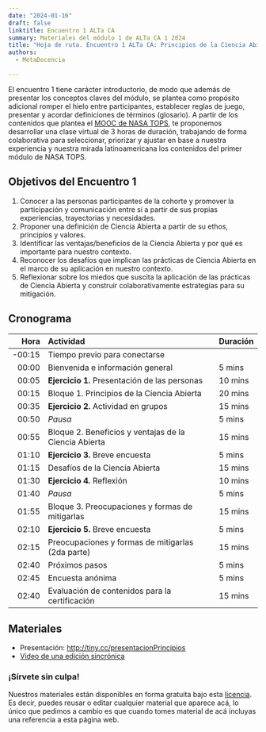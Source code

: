 ```yaml
---
date: "2024-01-16"
draft: false
linktitle: Encuentro 1 ALTa CA
summary: Materiales del módulo 1 de ALTa CA 1 2024 
title: "Hoja de ruta. Encuentro 1 ALTa CA: Principios de la Ciencia Abierta"
authors:
  - MetaDocencia

---
```


El encuentro 1 tiene carácter introductorio, de modo que además de presentar los conceptos claves del módulo, se plantea como propósito adicional romper el hielo entre participantes, establecer reglas de juego, presentar y acordar definiciones de términos (glosario).
A partir de los contenidos que plantea el [MOOC de NASA TOPS](https://github.com/nasa/Transform-to-Open-Science/tree/open-science-101), te proponemos desarrollar una clase virtual de 3 horas de duración, trabajando de forma colaborativa para seleccionar, priorizar y ajustar en base a nuestra experiencia y nuestra mirada latinoamericana los contenidos del primer módulo de NASA TOPS.

## Objetivos del Encuentro 1
1. Conocer a las personas participantes de la cohorte y promover la participación y comunicación entre  sí a partir de sus propias experiencias, trayectorias y necesidades.
2. Proponer una definición de Ciencia Abierta a partir de su ethos, principios y valores.
3. Identificar las ventajas/beneficios de la Ciencia Abierta y por qué es importante para nuestro contexto.
4. Reconocer los desafíos que implican las prácticas de Ciencia Abierta en el marco de su aplicación en nuestro contexto.
5. Reflexionar sobre los miedos que suscita la aplicación de las prácticas de Ciencia Abierta y construir colaborativamente estrategias para su mitigación. 


## Cronograma
|  Hora | Actividad | Duración |
| ---:  | :----------- | :----------- |
|-00:15 | Tiempo previo para conectarse | 
|00:00 | Bienvenida e información general | 5 mins |
|00:05 | **Ejercicio 1.** Presentación de las personas | 10 mins |
|00:15 | Bloque 1. Principios de la Ciencia Abierta   | 20 mins |
|00:35 | **Ejercicio 2.** Actividad en grupos | 15 mins |
|00:50 | *Pausa* | 5 mins |
|00:55 | Bloque 2. Beneficios y ventajas de la Ciencia Abierta  | 15 mins |
|01:10 | **Ejercicio 3.** Breve encuesta | 5 mins |
|01:15 | Desafíos de la Ciencia Abierta | 15 mins |
|01:30 | **Ejercicio 4.** Reflexión | 10 mins |
|01:40 | *Pausa* | 5 mins |
|01:55 | Bloque 3. Preocupaciones y formas de mitigarlas | 15 mins |
|02:10 | **Ejercicio 5.** Breve encuesta | 5 mins |
|02:15 | Preocupaciones y formas de mitigarlas  (2da parte) | 15 mins |
|02:40 | Próximos pasos | 5 mins |
|02:45 | Encuesta anónima | 5 mins |
|02:40 | Evaluación de contenidos para la certificación | 15 mins |

## Materiales

- Presentación: http://tiny.cc/presentacionPrincipios
- [Video de una edición sincrónica](https://us02web.zoom.us/rec/share/2qDjiLtq5l6jt7NwQVXCikhJvdGOo7yTq3XH_SL4N5SveIgiEQ73lVo6W-bi3L8M.mknajnA8KBSKTVMd)
  
### ¡Sírvete sin culpa!
Nuestros materiales están disponibles en forma gratuita bajo esta [licencia](https://creativecommons.org/licenses/by/4.0/deed.es). Es decir, puedes reusar o editar cualquier material que aparece acá, lo único que pedimos a cambio es que cuando tomes material de acá incluyas una referencia a esta página web.

